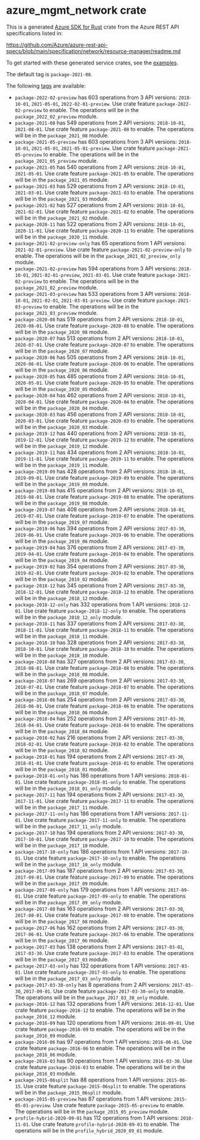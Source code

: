 # azure_mgmt_network crate

This is a generated [Azure SDK for Rust](https://github.com/Azure/azure-sdk-for-rust) crate from the Azure REST API specifications listed in:

https://github.com/Azure/azure-rest-api-specs/blob/main/specification/network/resource-manager/readme.md

To get started with these generated service crates, see the [examples](https://github.com/Azure/azure-sdk-for-rust/blob/main/services/README.md#examples).

The default tag is `package-2021-08`.

The following [tags](https://github.com/Azure/azure-sdk-for-rust/blob/main/services/tags.md) are available:

- `package-2022-02-preview` has 603 operations from 3 API versions: `2018-10-01`, `2021-05-01`, `2022-02-01-preview`. Use crate feature `package-2022-02-preview` to enable. The operations will be in the `package_2022_02_preview` module.
- `package-2021-08` has 549 operations from 2 API versions: `2018-10-01`, `2021-08-01`. Use crate feature `package-2021-08` to enable. The operations will be in the `package_2021_08` module.
- `package-2021-05-preview` has 603 operations from 3 API versions: `2018-10-01`, `2021-05-01`, `2021-05-01-preview`. Use crate feature `package-2021-05-preview` to enable. The operations will be in the `package_2021_05_preview` module.
- `package-2021-05` has 540 operations from 2 API versions: `2018-10-01`, `2021-05-01`. Use crate feature `package-2021-05` to enable. The operations will be in the `package_2021_05` module.
- `package-2021-03` has 529 operations from 2 API versions: `2018-10-01`, `2021-03-01`. Use crate feature `package-2021-03` to enable. The operations will be in the `package_2021_03` module.
- `package-2021-02` has 527 operations from 2 API versions: `2018-10-01`, `2021-02-01`. Use crate feature `package-2021-02` to enable. The operations will be in the `package_2021_02` module.
- `package-2020-11` has 522 operations from 2 API versions: `2018-10-01`, `2020-11-01`. Use crate feature `package-2020-11` to enable. The operations will be in the `package_2020_11` module.
- `package-2021-02-preview-only` has 65 operations from 1 API versions: `2021-02-01-preview`. Use crate feature `package-2021-02-preview-only` to enable. The operations will be in the `package_2021_02_preview_only` module.
- `package-2021-02-preview` has 594 operations from 3 API versions: `2018-10-01`, `2021-02-01-preview`, `2021-03-01`. Use crate feature `package-2021-02-preview` to enable. The operations will be in the `package_2021_02_preview` module.
- `package-2021-03-preview` has 533 operations from 3 API versions: `2018-10-01`, `2021-02-01`, `2021-03-01-preview`. Use crate feature `package-2021-03-preview` to enable. The operations will be in the `package_2021_03_preview` module.
- `package-2020-08` has 519 operations from 2 API versions: `2018-10-01`, `2020-08-01`. Use crate feature `package-2020-08` to enable. The operations will be in the `package_2020_08` module.
- `package-2020-07` has 513 operations from 2 API versions: `2018-10-01`, `2020-07-01`. Use crate feature `package-2020-07` to enable. The operations will be in the `package_2020_07` module.
- `package-2020-06` has 505 operations from 2 API versions: `2018-10-01`, `2020-06-01`. Use crate feature `package-2020-06` to enable. The operations will be in the `package_2020_06` module.
- `package-2020-05` has 485 operations from 2 API versions: `2018-10-01`, `2020-05-01`. Use crate feature `package-2020-05` to enable. The operations will be in the `package_2020_05` module.
- `package-2020-04` has 462 operations from 2 API versions: `2018-10-01`, `2020-04-01`. Use crate feature `package-2020-04` to enable. The operations will be in the `package_2020_04` module.
- `package-2020-03` has 456 operations from 2 API versions: `2018-10-01`, `2020-03-01`. Use crate feature `package-2020-03` to enable. The operations will be in the `package_2020_03` module.
- `package-2019-12` has 440 operations from 2 API versions: `2018-10-01`, `2019-12-01`. Use crate feature `package-2019-12` to enable. The operations will be in the `package_2019_12` module.
- `package-2019-11` has 434 operations from 2 API versions: `2018-10-01`, `2019-11-01`. Use crate feature `package-2019-11` to enable. The operations will be in the `package_2019_11` module.
- `package-2019-09` has 428 operations from 2 API versions: `2018-10-01`, `2019-09-01`. Use crate feature `package-2019-09` to enable. The operations will be in the `package_2019_09` module.
- `package-2019-08` has 415 operations from 2 API versions: `2018-10-01`, `2019-08-01`. Use crate feature `package-2019-08` to enable. The operations will be in the `package_2019_08` module.
- `package-2019-07` has 408 operations from 2 API versions: `2018-10-01`, `2019-07-01`. Use crate feature `package-2019-07` to enable. The operations will be in the `package_2019_07` module.
- `package-2019-06` has 394 operations from 2 API versions: `2017-03-30`, `2019-06-01`. Use crate feature `package-2019-06` to enable. The operations will be in the `package_2019_06` module.
- `package-2019-04` has 376 operations from 2 API versions: `2017-03-30`, `2019-04-01`. Use crate feature `package-2019-04` to enable. The operations will be in the `package_2019_04` module.
- `package-2019-02` has 354 operations from 2 API versions: `2017-03-30`, `2019-02-01`. Use crate feature `package-2019-02` to enable. The operations will be in the `package_2019_02` module.
- `package-2018-12` has 345 operations from 2 API versions: `2017-03-30`, `2018-12-01`. Use crate feature `package-2018-12` to enable. The operations will be in the `package_2018_12` module.
- `package-2018-12-only` has 332 operations from 1 API versions: `2018-12-01`. Use crate feature `package-2018-12-only` to enable. The operations will be in the `package_2018_12_only` module.
- `package-2018-11` has 337 operations from 2 API versions: `2017-03-30`, `2018-11-01`. Use crate feature `package-2018-11` to enable. The operations will be in the `package_2018_11` module.
- `package-2018-10` has 328 operations from 2 API versions: `2017-03-30`, `2018-10-01`. Use crate feature `package-2018-10` to enable. The operations will be in the `package_2018_10` module.
- `package-2018-08` has 327 operations from 2 API versions: `2017-03-30`, `2018-08-01`. Use crate feature `package-2018-08` to enable. The operations will be in the `package_2018_08` module.
- `package-2018-07` has 269 operations from 2 API versions: `2017-03-30`, `2018-07-01`. Use crate feature `package-2018-07` to enable. The operations will be in the `package_2018_07` module.
- `package-2018-06` has 254 operations from 2 API versions: `2017-03-30`, `2018-06-01`. Use crate feature `package-2018-06` to enable. The operations will be in the `package_2018_06` module.
- `package-2018-04` has 252 operations from 2 API versions: `2017-03-30`, `2018-04-01`. Use crate feature `package-2018-04` to enable. The operations will be in the `package_2018_04` module.
- `package-2018-02` has 216 operations from 2 API versions: `2017-03-30`, `2018-02-01`. Use crate feature `package-2018-02` to enable. The operations will be in the `package_2018_02` module.
- `package-2018-01` has 194 operations from 2 API versions: `2017-03-30`, `2018-01-01`. Use crate feature `package-2018-01` to enable. The operations will be in the `package_2018_01` module.
- `package-2018-01-only` has 186 operations from 1 API versions: `2018-01-01`. Use crate feature `package-2018-01-only` to enable. The operations will be in the `package_2018_01_only` module.
- `package-2017-11` has 194 operations from 2 API versions: `2017-03-30`, `2017-11-01`. Use crate feature `package-2017-11` to enable. The operations will be in the `package_2017_11` module.
- `package-2017-11-only` has 186 operations from 1 API versions: `2017-11-01`. Use crate feature `package-2017-11-only` to enable. The operations will be in the `package_2017_11_only` module.
- `package-2017-10` has 194 operations from 2 API versions: `2017-03-30`, `2017-10-01`. Use crate feature `package-2017-10` to enable. The operations will be in the `package_2017_10` module.
- `package-2017-10-only` has 186 operations from 1 API versions: `2017-10-01`. Use crate feature `package-2017-10-only` to enable. The operations will be in the `package_2017_10_only` module.
- `package-2017-09` has 187 operations from 2 API versions: `2017-03-30`, `2017-09-01`. Use crate feature `package-2017-09` to enable. The operations will be in the `package_2017_09` module.
- `package-2017-09-only` has 179 operations from 1 API versions: `2017-09-01`. Use crate feature `package-2017-09-only` to enable. The operations will be in the `package_2017_09_only` module.
- `package-2017-08` has 163 operations from 2 API versions: `2017-03-30`, `2017-08-01`. Use crate feature `package-2017-08` to enable. The operations will be in the `package_2017_08` module.
- `package-2017-06` has 162 operations from 2 API versions: `2017-03-30`, `2017-06-01`. Use crate feature `package-2017-06` to enable. The operations will be in the `package_2017_06` module.
- `package-2017-03` has 138 operations from 2 API versions: `2017-03-01`, `2017-03-30`. Use crate feature `package-2017-03` to enable. The operations will be in the `package_2017_03` module.
- `package-2017-03-only` has 132 operations from 1 API versions: `2017-03-01`. Use crate feature `package-2017-03-only` to enable. The operations will be in the `package_2017_03_only` module.
- `package-2017-03-30-only` has 8 operations from 2 API versions: `2017-03-30`, `2017-09-01`. Use crate feature `package-2017-03-30-only` to enable. The operations will be in the `package_2017_03_30_only` module.
- `package-2016-12` has 132 operations from 1 API versions: `2016-12-01`. Use crate feature `package-2016-12` to enable. The operations will be in the `package_2016_12` module.
- `package-2016-09` has 120 operations from 1 API versions: `2016-09-01`. Use crate feature `package-2016-09` to enable. The operations will be in the `package_2016_09` module.
- `package-2016-06` has 97 operations from 1 API versions: `2016-06-01`. Use crate feature `package-2016-06` to enable. The operations will be in the `package_2016_06` module.
- `package-2016-03` has 90 operations from 1 API versions: `2016-03-30`. Use crate feature `package-2016-03` to enable. The operations will be in the `package_2016_03` module.
- `package-2015-06split` has 88 operations from 1 API versions: `2015-06-15`. Use crate feature `package-2015-06split` to enable. The operations will be in the `package_2015_06split` module.
- `package-2015-05-preview` has 87 operations from 1 API versions: `2015-05-01-preview`. Use crate feature `package-2015-05-preview` to enable. The operations will be in the `package_2015_05_preview` module.
- `profile-hybrid-2020-09-01` has 112 operations from 1 API versions: `2018-11-01`. Use crate feature `profile-hybrid-2020-09-01` to enable. The operations will be in the `profile_hybrid_2020_09_01` module.